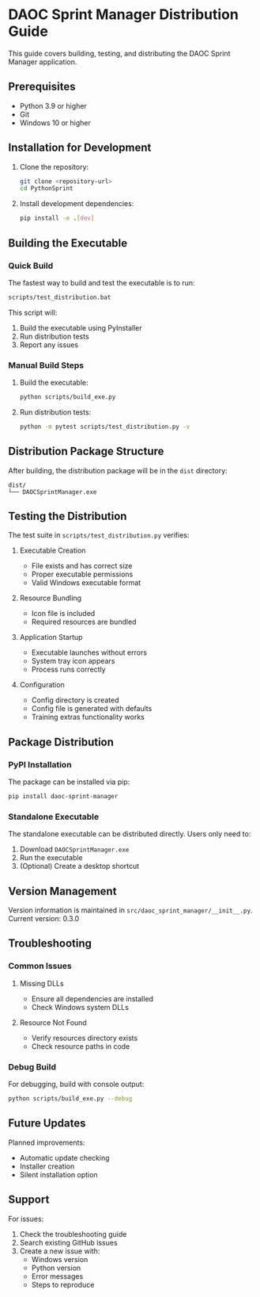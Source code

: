 # DAOC Sprint Manager Distribution Guide

This guide covers building, testing, and distributing the DAOC Sprint Manager application.

## Prerequisites

- Python 3.9 or higher
- Git
- Windows 10 or higher

## Installation for Development

1. Clone the repository:
   ```bash
   git clone <repository-url>
   cd PythonSprint
   ```

2. Install development dependencies:
   ```bash
   pip install -e .[dev]
   ```

## Building the Executable

### Quick Build

The fastest way to build and test the executable is to run:

```bash
scripts/test_distribution.bat
```

This script will:
1. Build the executable using PyInstaller
2. Run distribution tests
3. Report any issues

### Manual Build Steps

1. Build the executable:
   ```bash
   python scripts/build_exe.py
   ```

2. Run distribution tests:
   ```bash
   python -m pytest scripts/test_distribution.py -v
   ```

## Distribution Package Structure

After building, the distribution package will be in the `dist` directory:

```
dist/
└── DAOCSprintManager.exe
```

## Testing the Distribution

The test suite in `scripts/test_distribution.py` verifies:

1. Executable Creation
   - File exists and has correct size
   - Proper executable permissions
   - Valid Windows executable format

2. Resource Bundling
   - Icon file is included
   - Required resources are bundled

3. Application Startup
   - Executable launches without errors
   - System tray icon appears
   - Process runs correctly

4. Configuration
   - Config directory is created
   - Config file is generated with defaults
   - Training extras functionality works

## Package Distribution

### PyPI Installation

The package can be installed via pip:

```bash
pip install daoc-sprint-manager
```

### Standalone Executable

The standalone executable can be distributed directly. Users only need to:

1. Download `DAOCSprintManager.exe`
2. Run the executable
3. (Optional) Create a desktop shortcut

## Version Management

Version information is maintained in `src/daoc_sprint_manager/__init__.py`.
Current version: 0.3.0

## Troubleshooting

### Common Issues

1. Missing DLLs
   - Ensure all dependencies are installed
   - Check Windows system DLLs

2. Resource Not Found
   - Verify resources directory exists
   - Check resource paths in code

### Debug Build

For debugging, build with console output:

```bash
python scripts/build_exe.py --debug
```

## Future Updates

Planned improvements:
- Automatic update checking
- Installer creation
- Silent installation option

## Support

For issues:
1. Check the troubleshooting guide
2. Search existing GitHub issues
3. Create a new issue with:
   - Windows version
   - Python version
   - Error messages
   - Steps to reproduce 